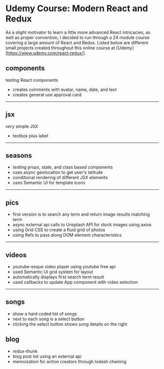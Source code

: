 # Udemy Course: Modern React and Redux

As a slight motivator to learn a little more advanced React intricacies, as well as proper convention, I decided to run through a 24 module course covering a large amount of React and Redux. Listed below are different small projects created throughout this online course at [Udemy][https://www.udemy.com/react-redux/].

## components

testing React components

- creates comments with avatar, name, date, and text
- creates general use approval card

---

## jsx

very simple JSX

- textbox plus label

---

## seasons

- testing props, state, and class based components
- uses async geolocation to get user's latitude
- conditional rendering of different JSX elements
- uses Semantic UI for template icons

---

## pics

- first version is to search any term and return image results matching term
- async external api calls to Unsplash API for stock images using axios
- using Grid CSS to create a fluid grid of photos
- using Refs to pass along DOM element characteristics

---

## videos

- youtube-esque video player using youtube free api
- used Semantic UI grid system for layout
- automatically displays first search term result
- used callbacks to update App component with video selection

---

## songs

- show a hard coded list of songs
- next to each song is a select button
- clicking the select button shows song details on the right

## blog

- redux-thunk
- blog post list using an external api
- memoization for action creators through lodash chaining
